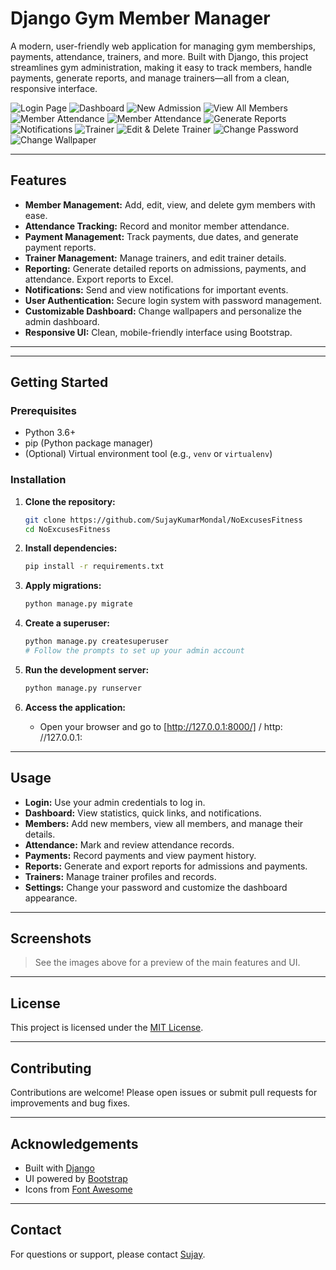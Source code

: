# Django Gym Member Manager

A modern, user-friendly web application for managing gym memberships, payments, attendance, trainers, and more. Built with Django, this project streamlines gym administration, making it easy to track members, handle payments, generate reports, and manage trainers—all from a clean, responsive interface.

![Login Page](images/login_page.png)
![Dashboard](images/dashboard.png)
![New Admission](images/new_admission.png)
![View All Members](images/view_all_members.png)
![Member Attendance](images/attendance.png)
![Member Attendance](images/edit_attendance.png)
![Generate Reports](images/reports.png)
![Notifications](images/notifications.png)
![Trainer](images/trainer.png)
![Edit & Delete Trainer](images/edit_trainer.png)
![Change Password](images/change_password.png)
![Change Wallpaper](images/change_wallpaper.png)

---

## Features

- **Member Management:** Add, edit, view, and delete gym members with ease.
- **Attendance Tracking:** Record and monitor member attendance.
- **Payment Management:** Track payments, due dates, and generate payment reports.
- **Trainer Management:** Manage trainers, and edit trainer details.
- **Reporting:** Generate detailed reports on admissions, payments, and attendance. Export reports to Excel.
- **Notifications:** Send and view notifications for important events.
- **User Authentication:** Secure login system with password management.
- **Customizable Dashboard:** Change wallpapers and personalize the admin dashboard.
- **Responsive UI:** Clean, mobile-friendly interface using Bootstrap.

---


---

## Getting Started

### Prerequisites

- Python 3.6+
- pip (Python package manager)
- (Optional) Virtual environment tool (e.g., `venv` or `virtualenv`)

### Installation

1. **Clone the repository:**
    ```sh
    git clone https://github.com/SujayKumarMondal/NoExcusesFitness
    cd NoExcusesFitness
    ```

2. **Install dependencies:**
    ```sh
    pip install -r requirements.txt
    ```

3. **Apply migrations:**
    ```sh
    python manage.py migrate
    ```

4. **Create a superuser:**
    ```sh
    python manage.py createsuperuser
    # Follow the prompts to set up your admin account
    ```

5. **Run the development server:**
    ```sh
    python manage.py runserver
    ```

6. **Access the application:**
    - Open your browser and go to [http://127.0.0.1:8000/] / http: //127.0.0.1:<your defined port>

---

## Usage

- **Login:** Use your admin credentials to log in.
- **Dashboard:** View statistics, quick links, and notifications.
- **Members:** Add new members, view all members, and manage their details.
- **Attendance:** Mark and review attendance records.
- **Payments:** Record payments and view payment history.
- **Reports:** Generate and export reports for admissions and payments.
- **Trainers:** Manage trainer profiles and records.
- **Settings:** Change your password and customize the dashboard appearance.

---

## Screenshots

> See the images above for a preview of the main features and UI.

---

## License

This project is licensed under the [MIT License](LICENSE).

---

## Contributing

Contributions are welcome! Please open issues or submit pull requests for improvements and bug fixes.

---

## Acknowledgements

- Built with [Django](https://www.djangoproject.com/)
- UI powered by [Bootstrap](https://getbootstrap.com/)
- Icons from [Font Awesome](http://fontawesome.io/)

---

## Contact

For questions or support, please contact [Sujay](mailto:hiiiamsujay12.com).